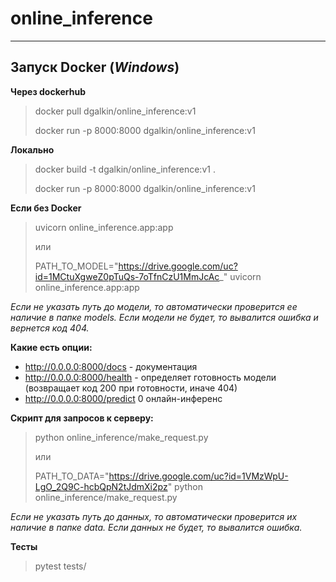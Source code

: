 # online_inference
---
## Запуск Docker (*Windows*)

**Через dockerhub**

> docker pull dgalkin/online_inference:v1
> 
> docker run -p 8000:8000 dgalkin/online_inference:v1

**Локально**

> docker build -t dgalkin/online_inference:v1 .
> 
> docker run -p 8000:8000 dgalkin/online_inference:v1

**Если без Docker**

> uvicorn online_inference.app:app
> 
> или
> 
> PATH_TO_MODEL="https://drive.google.com/uc?id=1MCtuXgweZ0pTuQs-7oTfnCzU1MmJcAc_" uvicorn online_inference.app:app

*Если не указать путь до модели, то автоматически проверится ее наличие в папке models. Если модели не будет, то вывалится ошибка и вернется код 404.*

**Какие есть опции:**

* http://0.0.0.0:8000/docs - документация
* http://0.0.0.0:8000/health - определяет готовность модели (возвращает код 200 при готовности, иначе 404)
* http://0.0.0.0:8000/predict 0 онлайн-инференс

**Скрипт для запросов к серверу:**

> python online_inference/make_request.py
> 
> или
> 
> PATH_TO_DATA="https://drive.google.com/uc?id=1VMzWpU-LgO_2Q9C-hcbQpN2tJdmXi2pz" python online_inference/make_request.py

*Если не указать путь до данных, то автоматически проверится их наличие в папке data. Если данных не будет, то вывалится ошибка.*

**Тесты**

> pytest tests/
